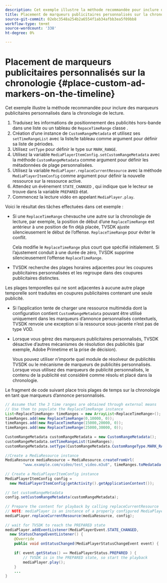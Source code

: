 ```yaml
---
description: Cet exemple illustre la méthode recommandée pour inclure des marqueurs publicitaires personnalisés dans la chronologie de lecture.
title: Placement de marqueurs publicitaires personnalisés sur la chronologie
source-git-commit: 02ebc3548a254b2a6554f1ab34afbb3ea5f09bb8
workflow-type: tm+mt
source-wordcount: '338'
ht-degree: 0%

---
```


# Placement de marqueurs publicitaires personnalisés sur la chronologie {#place-custom-ad-markers-on-the-timeline}

Cet exemple illustre la méthode recommandée pour inclure des marqueurs publicitaires personnalisés dans la chronologie de lecture.

1. Traduisez les informations de positionnement des publicités hors-bande dans une liste ou un tableau de `RepaceTimeRange` classe .
1. Création d’une instance de `CustomRangeMetadata` et utilisez ses `setTimeRangeList` avec la liste/le tableau comme argument pour définir sa liste de périodes.
1. Utilisez `setType` pour définir le type sur `MARK_RANGE`.
1. Utilisez la variable `MediaPlayerItemConfig.setCustomRangeMetadata` avec la méthode `CustomRangeMetadata` comme argument pour définir les métadonnées de plage personnalisées.
1. Utilisez la variable `MediaPlayer.replaceCurrentResource` avec la méthode `MediaPlayerItemConfig` comme argument pour définir la nouvelle ressource sur la ressource active.
1. Attendez un événement `STATE_CHANGED` , qui indique que le lecteur se trouve dans la variable `PREPARED` état.
1. Commencez la lecture vidéo en appelant `MediaPlayer.play`.

Voici le résultat des tâches effectuées dans cet exemple :

* Si une `ReplaceTimeRange` chevauche une autre sur la chronologie de lecture, par exemple, la position de début d’une `ReplaceTimeRange` est antérieur à une position de fin déjà placée, TVSDK ajuste silencieusement le début de l’offense. `ReplaceTimeRange` pour éviter le conflit.

  Cela modifie le `ReplaceTimeRange` plus court que spécifié initialement. Si l’ajustement conduit à une durée de zéro, TVSDK supprime silencieusement l’offense `ReplaceTimeRange`.

* TVSDK recherche des plages horaires adjacentes pour les coupures publicitaires personnalisées et les regroupe dans des coupures publicitaires distinctes.

Les plages temporelles qui ne sont adjacentes à aucune autre plage temporelle sont traduites en coupures publicitaires contenant une seule publicité.

* Si l’application tente de charger une ressource multimédia dont la configuration contient `CustomRangeMetadata` pouvant être utilisé uniquement dans les marqueurs d’annonce personnalisés contextuels, TVSDK renvoie une exception si la ressource sous-jacente n’est pas de type VOD.

* Lorsque vous gérez des marqueurs publicitaires personnalisés, TVSDK désactive d’autres mécanismes de résolution des publicités (par exemple, Adobe Primetime et la prise de décision).

  Vous pouvez utiliser n’importe quel module de résolveur de publicités TVSDK ou le mécanisme de marqueurs de publicités personnalisés. Lorsque vous utilisez des marqueurs de publicité personnalisés, le contenu de la publicité est considéré comme résolu et placé dans la chronologie.

Le fragment de code suivant place trois plages de temps sur la chronologie en tant que marqueurs d’annonce personnalisés.

```java
// Assume that the 3 time ranges are obtained through external means 
// Use them to populate the ReplaceTimeRange instance 
List<ReplaceTimeRange> timeRanges = new ArrayList<ReplaceTimeRange>(); 
timeRanges.add(new ReplaceTimeRange(0,10000, 0)); 
timeRanges.add(new ReplaceTimeRange(15000,20000, 0)); 
timeRanges.add(new ReplaceTimeRange(25000,30000, 0)); 
 
CustomRangeMetadata customRangeMetadata = new CustomRangeMetadata(); 
customRangeMetadata.setTimeRangeList(timeRanges); 
customRangeMetadata.setType(CustomRangeMetadata.CustomRangeType.MARK_RANGE); 
 
//Create a MediaResource instance 
MediaResource mediaResource = MediaResource.createFromUrl( 
        "www.example.com/video/test_video.m3u8", timeRanges.toMedatada(null)); 
 
// Create a MediaPlayerItemConfig instance 
MediaPlayerItemConfig config =  
  new MediaPlayerItemConfig(getActivity().getApplicationContext()); 
 
// Set customRangeMetadata 
config.setCustomRangeMetadata(customRangeMetadata); 
 
// Prepare the content for playback by calling replaceCurrentResource 
// NOTE: mediaPlayer is an instance of a properly configured MediaPlayer  
mediaPlayer.replaceCurrentResource(mediaResource, config); 
 
// wait for TVSDK to reach the PREPARED state 
mediaPlayer.addEventListener(MediaPlayerEvent.STATE_CHANGED,  
  new StatusChangeEventListener() { 
    @Override 
    public void onStatusChanged(MediaPlayerStatusChangeEvent event) { 
 
    if( event.getStatus() == MediaPlayerStatus.PREPARED ) { 
        // TVSDK is in the PREPARED state, so start the playback  
        mediaPlayer.play(); 
    } 
    ... 
}
```
